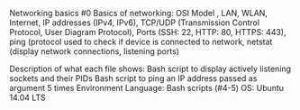 Networking basics #0
Basics of networking: OSI Model , LAN, WLAN, Internet, IP addresses (IPv4, IPv6), TCP/UDP (Transmission Control Protocol, User Diagram Protocol), Ports (SSH: 22, HTTP: 80, HTTPS: 443), ping (protocol used to check if device is connected to network, netstat (display network connections, listening ports)

Description of what each file shows:
Bash script to display actively listening sockets and their PIDs
Bash script to ping an IP address passed as argument 5 times
Environment
Language: Bash scripts (#4-5)
OS: Ubuntu 14.04 LTS


